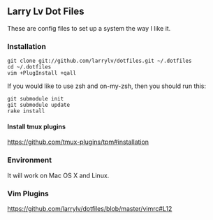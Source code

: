 ## Larry Lv Dot Files

These are config files to set up a system the way I like it.

### Installation

```
git clone git://github.com/larrylv/dotfiles.git ~/.dotfiles
cd ~/.dotfiles
vim +PlugInstall +qall
```

If you would like to use zsh and on-my-zsh, then you should run this:

```
git submodule init
git submodule update
rake install
```

#### Install tmux plugins

https://github.com/tmux-plugins/tpm#installation

### Environment

It will work on Mac OS X and Linux.

### Vim Plugins

https://github.com/larrylv/dotfiles/blob/master/vimrc#L12
